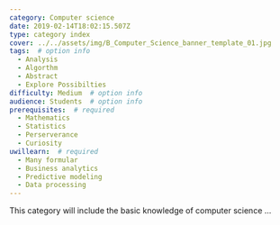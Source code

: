 ```yaml
---
category: Computer science
date: 2019-02-14T18:02:15.507Z
type: category index
cover: ../../assets/img/B_Computer_Science_banner_template_01.jpg
tags:  # option info
  - Analysis
  - Algorthm
  - Abstract
  - Explore Possibilties
difficulty: Medium  # option info
audience: Students  # option info
prerequisites:  # required
  - Mathematics
  - Statistics
  - Perserverance
  - Curiosity
uwillearn:  # required
  - Many formular
  - Business analytics
  - Predictive modeling
  - Data processing
---
```


This category will include the basic knowledge of computer science ...